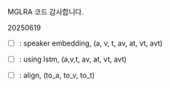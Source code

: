 MGLRA 코드 감사합니다.


20250619

- [ ] : speaker embedding, (a, v, t, av, at, vt, avt)
- [ ] : using lstm, (a,v,t, av, at, vt, avt)
- [ ] : align, (to_a, to_v, to_t)

